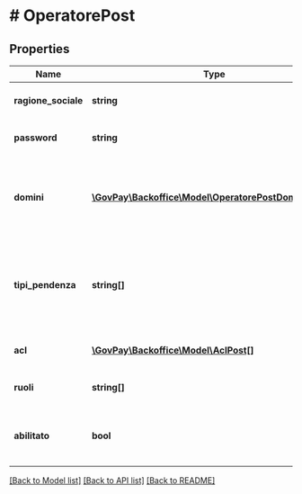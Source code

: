 # # OperatorePost

## Properties

Name | Type | Description | Notes
------------ | ------------- | ------------- | -------------
**ragione_sociale** | **string** | Nome e cognome dell&#39;operatore | [optional]
**password** | **string** | password per l&#39;autenticazione HTTP-Basic | [optional]
**domini** | [**\GovPay\Backoffice\Model\OperatorePostDominiInner[]**](OperatorePostDominiInner.md) | domini su cui e&#39; abilitato ad operare. Se la lista e&#39; vuota, l&#39;abilitazione e&#39; per nessun dominio | [optional]
**tipi_pendenza** | **string[]** | tipologie di pendenza su cui e&#39; abilitato ad operare. Se la lista e&#39; vuota, l&#39;abilitazione e&#39; per tutte le entrate | [optional]
**acl** | [**\GovPay\Backoffice\Model\AclPost[]**](AclPost.md) | lista delle acl attive sull&#39;operatore | [optional]
**ruoli** | **string[]** | lista dei ruoli attivi sull&#39;operatore | [optional]
**abilitato** | **bool** | Indicazione se l&#39;operatore è abilitato ad operare sulla piattaforma | [optional]

[[Back to Model list]](../../README.md#models) [[Back to API list]](../../README.md#endpoints) [[Back to README]](../../README.md)
